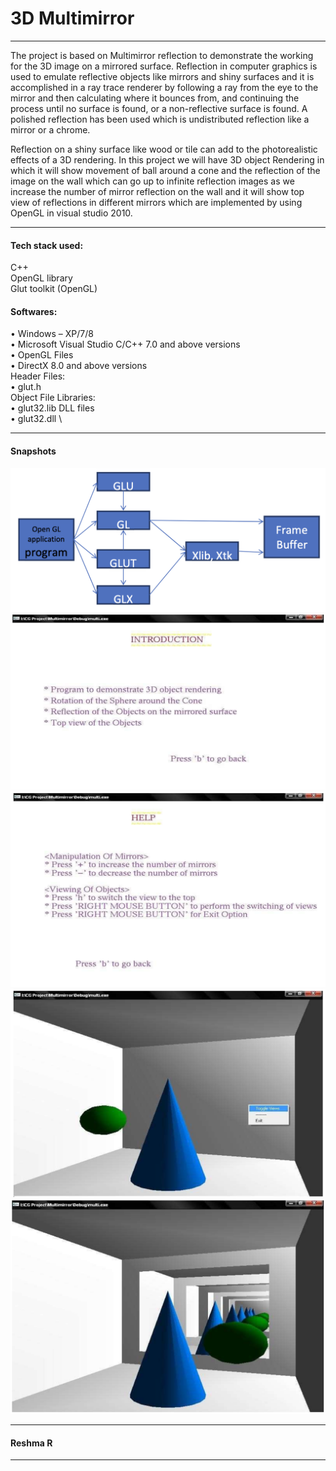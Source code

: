 
# 3D Multimirror

---

The project is based on Multimirror reflection to demonstrate the working for the 3D image on a mirrored surface. 
Reflection in computer graphics is used to emulate reflective objects like mirrors and shiny surfaces and it is accomplished 
in a ray trace renderer by following a ray from the eye to the mirror and then calculating where it bounces from, and continuing the 
process until no surface is found, or a non-reflective surface is found. A polished reflection has been used which is undistributed reflection like a mirror or a chrome. 

Reflection on a shiny surface like wood or tile can add to the photorealistic effects of a 3D rendering. In this project we will have 3D object Rendering in which it will 
show movement of ball around a cone and the reflection of the image on the wall which can go up to infinite reflection images as we increase the number of mirror 
reflection on the wall and it will show top view of reflections in different mirrors which are implemented by using OpenGL in visual studio 2010.

---
#### Tech stack used:

C++ \
OpenGL library \
Glut toolkit (OpenGL)

#### Softwares:

• Windows – XP/7/8 \
• Microsoft Visual Studio C/C++ 7.0 and above versions \
• OpenGL Files \
• DirectX 8.0 and above versions \
Header Files: \
• glut.h \
Object File Libraries: \
• glut32.lib DLL files \
• glut32.dll \

----
#### Snapshots

 ![img1](https://github.com/RechRaj/3D_Multimirror/blob/main/imgs/img1.png)
  ![img2](https://github.com/RechRaj/3D_Multimirror/blob/main/imgs/img2.png)
   ![img3](https://github.com/RechRaj/3D_Multimirror/blob/main/imgs/img3.png)
    ![img4](https://github.com/RechRaj/3D_Multimirror/blob/main/imgs/img4.png)
     ![img5](https://github.com/RechRaj/3D_Multimirror/blob/main/imgs/img5.png)


 ---
 #### Reshma R
 ---

